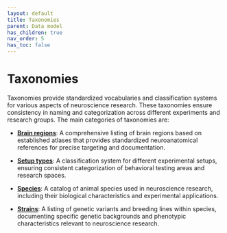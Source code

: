 ```yaml
---
layout: default
title: Taxonomies
parent: Data model
has_children: true
nav_order: 5
has_toc: false
---
```


# Taxonomies

Taxonomies provide standardized vocabularies and classification systems for various aspects of neuroscience research. These taxonomies ensure consistency in naming and categorization across different experiments and research groups. The main categories of taxonomies are:

- [**Brain regions**]({{site.baseurl}}/datamodel/taxonomies/brainregion): A comprehensive listing of brain regions based on established atlases that provides standardized neuroanatomical references for precise targeting and documentation.

- [**Setup types**]({{site.baseurl}}/datamodel/taxonomies/setuptype): A classification system for different experimental setups, ensuring consistent categorization of behavioral testing areas and research spaces.

- [**Species**]({{site.baseurl}}/datamodel/taxonomies/species): A catalog of animal species used in neuroscience research, including their biological characteristics and experimental applications.

- [**Strains**]({{site.baseurl}}/datamodel/taxonomies/strain): A listing of genetic variants and breeding lines within species, documenting specific genetic backgrounds and phenotypic characteristics relevant to neuroscience research.
